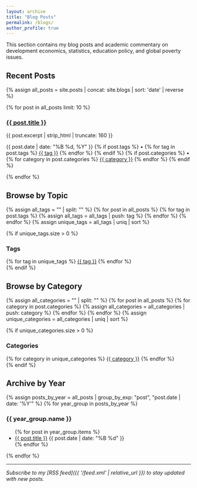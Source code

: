 ```yaml
---
layout: archive
title: "Blog Posts"
permalink: /blogs/
author_profile: true
---
```


This section contains my blog posts and academic commentary on development economics, statistics, education policy, and global poverty issues.

## Recent Posts

{% assign all_posts = site.posts | concat: site.blogs | sort: 'date' | reverse %}

{% for post in all_posts limit: 10 %}
  <article class="archive__item">
    <h3 class="archive__item-title">
      <a href="{{ post.url }}">{{ post.title }}</a>
    </h3>
    <p class="archive__item-excerpt">
      {{ post.excerpt | strip_html | truncate: 160 }}
    </p>
    <p class="archive__item-meta">
      <time datetime="{{ post.date | date: '%Y-%m-%d' }}">
        {{ post.date | date: "%B %d, %Y" }}
      </time>
      {% if post.tags %}
        •
        {% for tag in post.tags %}
          <a href="/blogs/tag/{{ tag | slugify }}/" class="tag">{{ tag }}</a>
        {% endfor %}
      {% endif %}
      {% if post.categories %}
        •
        {% for category in post.categories %}
          <a href="/blogs/category/{{ category | slugify }}/" class="category">{{ category }}</a>
        {% endfor %}
      {% endif %}
    </p>
  </article>
{% endfor %}

## Browse by Topic

{% assign all_tags = "" | split: "" %}
{% for post in all_posts %}
  {% for tag in post.tags %}
    {% assign all_tags = all_tags | push: tag %}
  {% endfor %}
{% endfor %}
{% assign unique_tags = all_tags | uniq | sort %}

{% if unique_tags.size > 0 %}
<div class="tag-cloud">
  <h3>Tags</h3>
  {% for tag in unique_tags %}
    <a href="/blogs/tag/{{ tag | slugify }}/" class="tag-link">{{ tag }}</a>
  {% endfor %}
</div>
{% endif %}

## Browse by Category

{% assign all_categories = "" | split: "" %}
{% for post in all_posts %}
  {% for category in post.categories %}
    {% assign all_categories = all_categories | push: category %}
  {% endfor %}
{% endfor %}
{% assign unique_categories = all_categories | uniq | sort %}

{% if unique_categories.size > 0 %}
<div class="category-cloud">
  <h3>Categories</h3>
  {% for category in unique_categories %}
    <a href="/blogs/category/{{ category | slugify }}/" class="category-link">{{ category }}</a>
  {% endfor %}
</div>
{% endif %}

## Archive by Year

{% assign posts_by_year = all_posts | group_by_exp: "post", "post.date | date: '%Y'" %}
{% for year_group in posts_by_year %}
  <h3>{{ year_group.name }}</h3>
  <ul class="archive-list">
    {% for post in year_group.items %}
      <li>
        <a href="{{ post.url }}">{{ post.title }}</a>
        <time datetime="{{ post.date | date: '%Y-%m-%d' }}">
          {{ post.date | date: "%B %d" }}
        </time>
      </li>
    {% endfor %}
  </ul>
{% endfor %}

---

*Subscribe to my [RSS feed]({{ '/feed.xml' | relative_url }}) to stay updated with new posts.*
